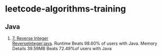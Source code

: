 # leetcode-algorithms-training

## Java

1. [7. Reverse Integer](https://leetcode.com/problems/reverse-integer)
   <br>[ReverseInteger.java](/leetcode/Java/ReverseInteger.java). Runtime Beats 98.60% of users with Java. Memory Details 39.59MB Beats 72.49%of users with Java